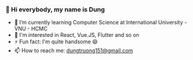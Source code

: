 ### 👋 Hi everybody, my name is Dung

- 🌱 I’m currently learning Computer Science at International University - VNU - HCMC
- 🔭 I'm interested in React, Vue.JS, Flutter and so on
- ⚡ Fun fact: I'm quite handsome 😄
- 📫 How to reach me: dungtruong151@gmail.com
